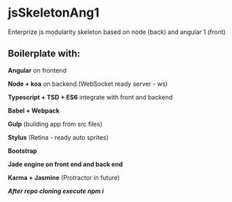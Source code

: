 # jsSkeletonAng1
Enterprize js modularity skeleton based on node (back) and angular 1 (front)

<h2> Boilerplate with: </h2>

<b>Angular</b>  on frontend

<b>Node + koa</b>   on backend   (WebSocket ready  server    - ws)

<b>Typescript + TSD + ES6</b> integrate with front and backend

<b>Babel + Webpack</b>

<b>Gulp</b> (building app from src files)

<b>Stylus</b> (Retina - ready  auto sprites)

<b>Bootstrap</b>

<b>Jade engine on front end and back end</b>

<b>Karma + Jasmine</b> (Protractor in future)


<b><i>After repo cloning execute npm i </i><b>
